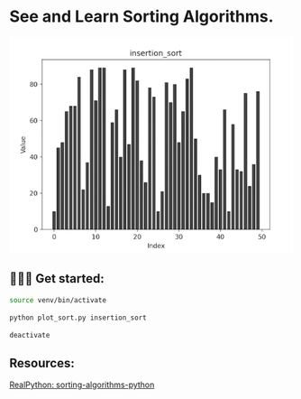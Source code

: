 # See and Learn Sorting Algorithms.


![graph](insertion_sort.gif)



## 👩🏻‍💻 Get started: 

 ```bash
source venv/bin/activate
```


```bash
python plot_sort.py insertion_sort
```

```bash
deactivate 
```

## Resources:
[RealPython: sorting-algorithms-python](https://realpython.com/sorting-algorithms-python/)
